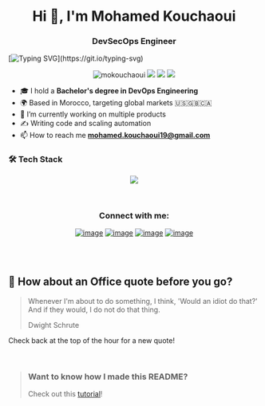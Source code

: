 
<h1 align="center">Hi 👋, I'm Mohamed Kouchaoui</h1>




<h3 align="center">DevSecOps Engineer</h3>

[![Typing SVG](https://readme-typing-svg.herokuapp.com?color=61F700&lines=Engineer+by+Logic,+Artist+by+Code;Turning+Ideas+Into+Digital+Reality;Open+to+Collabs,+Projects,+and+SaaS+Ideas;Let’s+Build+Something+Innovative!)](https://git.io/typing-svg)

<p align="center">
  <img src="https://komarev.com/ghpvc/?username=mokouchaoui&label=Profile%20views&color=0e75b6&style=flat" alt="mokouchaoui" />
  <img src="https://img.shields.io/badge/-Software%20Engineer-blue?style=flat-square" />
  <img src="https://img.shields.io/badge/-DevSecOps%20Specialist-green?style=flat-square" />
  <img src="https://img.shields.io/badge/Morocco-🇲🇦-red?style=flat-square" />
  </p>




- 🎓 I hold a **Bachelor's degree in DevOps Engineering**
- 🌍 Based in Morocco, targeting global markets 🇺🇸🇬🇧🇨🇦
- 🔭 I’m currently working on multiple products
- ✍️ Writing code and scaling automation
- 📫 How to reach me **mohamed.kouchaoui19@gmail.com**



### 🛠 Tech Stack

<p align="center">
  <img src="https://skillicons.dev/icons?i=python,flask,laravel,php,nextjs,react,tailwind,docker,mysql,mongodb,gcp,aws,git,linux,kubernetes,terraform,ansible,jenkins,bash,wordpress,ubuntu,replit,postman,go" />
</p>

  
  
  </p>
<br>
<h3 align="center">Connect with me:</h3>
<div align="center">

[![image](https://img.shields.io/badge/LinkedIn-0077B5?style=for-the-badge&logo=linkedin&logoColor=white)](https://www.linkedin.com/in/kouchaoui)
[![image](https://img.shields.io/badge/Instagram-E4405F?style=for-the-badge&logo=instagram&logoColor=white)](https://www.instagram.com/simokoux/)
[![image](https://img.shields.io/badge/Twitter-1DA1F2?style=for-the-badge&logo=twitter&logoColor=white)](https://twitter.com/mokouchaoui)
[![image](https://img.shields.io/badge/Gmail-D14836?style=for-the-badge&logo=gmail&logoColor=white)](mailto:mohamed.kouchaoui19@gmail.com)
  
</div>

<br>


</details>
<br>

## 📣 How about an Office quote before you go?

> Whenever I'm about to do something, I think, 'Would an idiot do that?' And if they would, I do not do that thing.
>
> <p>Dwight Schrute</p>

<!--_Quote requested from [The Office API](https://www.officeapi.dev/api)_
-->
Check back at the top of the hour for a new quote!

<br>

> ### Want to know how I made this README?
>
> Check out this [tutorial](https://braydoncoyer.dev/blog/creating-a-killer-github-profile-readme-part-1/)!

<br>

<!---
<h3 align="left">Support:</h3>
<p><a href="https://www.buymeacoffee.com/mohamedkouL"> <img align="left" src="https://cdn.buymeacoffee.com/buttons/v2/default-yellow.png" height="50" width="210" alt="mohamedkouL" /></a></p>  <img align="right" src="https://cdn.ko-fi.com/cdn/kofi3.png?v=3" height="50" width="210" alt="mokoucha" /></a></p><br><br>
-->
